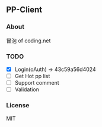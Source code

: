 ## PP-Client

### About

冒泡 of coding.net

### TODO

- [x] Login(oAuth) → 43c59a56d4024
- [ ] Get Hot pp list
- [ ] Support comment
- [ ] Validation

### License

MIT